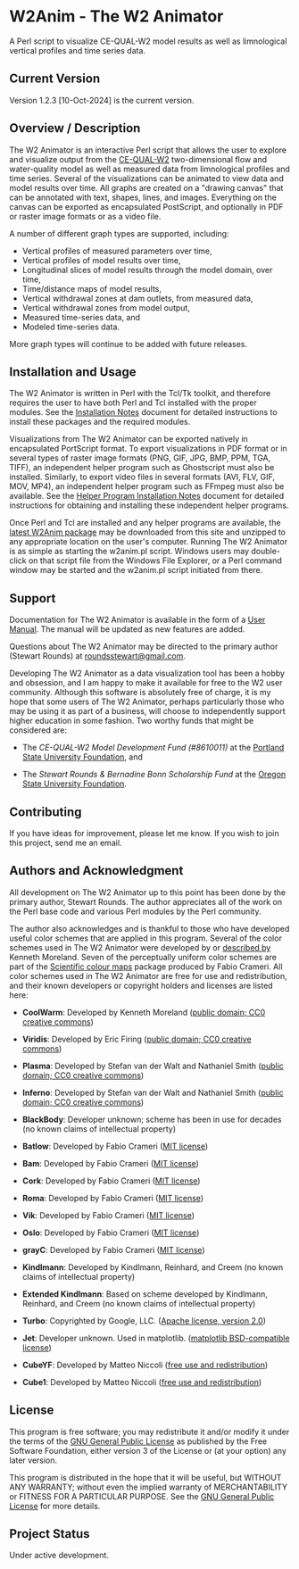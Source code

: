 # W2Anim - The W2 Animator

A Perl script to visualize CE-QUAL-W2 model results as well as limnological
vertical profiles and time series data.


## Current Version

Version 1.2.3 [10-Oct-2024] is the current version.


## Overview / Description

The W2 Animator is an interactive Perl script that allows the user to
explore and visualize output from the [CE-QUAL-W2](https://cee.pdx.edu/w2)
two-dimensional flow and water-quality model as well as measured data from
limnological profiles and time series.  Several of the visualizations
can be animated to view data and model results over time.  All graphs
are created on a "drawing canvas" that can be annotated with text, shapes,
lines, and images.  Everything on the canvas can be exported as encapsulated
PostScript, and optionally in PDF or raster image formats or as a video file.

A number of different graph types are supported, including:

- Vertical profiles of measured parameters over time,
- Vertical profiles of model results over time,
- Longitudinal slices of model results through the model domain, over time,
- Time/distance maps of model results,
- Vertical withdrawal zones at dam outlets, from measured data,
- Vertical withdrawal zones from model output,
- Measured time-series data, and
- Modeled time-series data.

More graph types will continue to be added with future releases.


## Installation and Usage

The W2 Animator is written in Perl with the Tcl/Tk toolkit, and therefore
requires the user to have both Perl and Tcl installed with the proper
modules.  See the [Installation Notes](INSTALLATION.md) document for
detailed instructions to install these packages and the required modules.

Visualizations from The W2 Animator can be exported natively in encapsulated
PortScript format.  To export visualizations in PDF format or in several
types of raster image formats (PNG, GIF, JPG, BMP, PPM, TGA, TIFF), an
independent helper program such as Ghostscript must also be installed.
Similarly, to export video files in several formats (AVI, FLV, GIF, MOV,
MP4), an independent helper program such as FFmpeg must also be available.
See the [Helper Program Installation Notes](HELPER_APP_NOTES.md) document
for detailed instructions for obtaining and installing these independent
helper programs.

Once Perl and Tcl are installed and any helper programs are available, the
[latest W2Anim package](https://github.com/sarounds/w2anim/releases/latest)
may be downloaded from this site and unzipped to any appropriate location
on the user's computer.  Running The W2 Animator is as simple as starting
the w2anim.pl script.  Windows users may double-click on that script file
from the Windows File Explorer, or a Perl command window may be started
and the w2anim.pl script initiated from there.


## Support

Documentation for The W2 Animator is available in the form of a [User
Manual](https://github.com/sarounds/w2anim/blob/main/src/user_manual/W2Anim_manual.pdf).
The manual will be updated as new features are added.

Questions about The W2 Animator may be directed to the primary author
(Stewart Rounds) at <roundsstewart@gmail.com>.

Developing The W2 Animator as a data visualization tool has been
a hobby and obsession, and I am happy to make it available for free
to the W2 user community.  Although this software is absolutely free
of charge, it is my hope that some users of The W2 Animator, perhaps
particularly those who may be using it as part of a business, will
choose to independently support higher education in some fashion.
Two worthy funds that might be considered are:

- The *CE-QUAL-W2 Model Development Fund (#8610011)* at the
  [Portland State University Foundation](https://giving.psuf.org/), and

- The *Stewart Rounds & Bernadine Bonn Scholarship Fund*
  at the [Oregon State University Foundation](https://give.fororegonstate.org/).


## Contributing

If you have ideas for improvement, please let me know.  If you wish to
join this project, send me an email.


## Authors and Acknowledgment

All development on The W2 Animator up to this point has been done by the
primary author, Stewart Rounds.  The author appreciates all of the work
on the Perl base code and various Perl modules by the Perl community.

The author also acknowledges and is thankful to those who have developed
useful color schemes that are applied in this program.  Several of the
color schemes used in The W2 Animator were developed by or [described
by](https://www.kennethmoreland.com/color-advice/) Kenneth Moreland. Seven
of the perceptually uniform color schemes are part of the [Scientific
colour maps](https://www.fabiocrameri.ch/colourmaps/) package produced by
Fabio Crameri.  All color schemes used in The W2 Animator are free for
use and redistribution, and their known developers or copyright holders
and licenses are listed here:

- **CoolWarm**:  Developed by Kenneth Moreland
  ([public domain; CC0 creative commons](https://creativecommons.org/publicdomain/zero/1.0/))

- **Viridis**:  Developed by Eric Firing
  ([public domain; CC0 creative commons](https://creativecommons.org/publicdomain/zero/1.0/))

- **Plasma**:  Developed by Stefan van der Walt and Nathaniel Smith
  ([public domain; CC0 creative commons](https://creativecommons.org/publicdomain/zero/1.0/))

- **Inferno**:  Developed by Stefan van der Walt and Nathaniel Smith
  ([public domain; CC0 creative commons](https://creativecommons.org/publicdomain/zero/1.0/))

- **BlackBody**:  Developer unknown; scheme has been in use for decades
  (no known claims of intellectual property)

- **Batlow**:  Developed by Fabio Crameri
  ([MIT license](https://choosealicense.com/licenses/mit/))

- **Bam**:  Developed by Fabio Crameri
  ([MIT license](https://choosealicense.com/licenses/mit/))

- **Cork**:  Developed by Fabio Crameri
  ([MIT license](https://choosealicense.com/licenses/mit/))

- **Roma**:  Developed by Fabio Crameri
  ([MIT license](https://choosealicense.com/licenses/mit/))

- **Vik**:  Developed by Fabio Crameri
  ([MIT license](https://choosealicense.com/licenses/mit/))

- **Oslo**:  Developed by Fabio Crameri
  ([MIT license](https://choosealicense.com/licenses/mit/))

- **grayC**:  Developed by Fabio Crameri
  ([MIT license](https://choosealicense.com/licenses/mit/))

- **Kindlmann**:  Developed by Kindlmann, Reinhard, and Creem
  (no known claims of intellectual property)

- **Extended Kindlmann**:  Based on scheme developed by Kindlmann, Reinhard, and Creem
  (no known claims of intellectual property)

- **Turbo**:  Copyrighted by Google, LLC.
  ([Apache license, version 2.0](https://www.apache.org/licenses/LICENSE-2.0))

- **Jet**:  Developer unknown.  Used in matplotlib.
  ([matplotlib BSD-compatible license](https://matplotlib.org/stable/users/project/license.html))

- **CubeYF**:  Developed by Matteo Niccoli
  ([free use and redistribution](https://mycartablog.com/2013/03/06/perceptual-rainbow-palette-the-goodies/))

- **Cube1**:  Developed by Matteo Niccoli
  ([free use and redistribution](https://mycartablog.com/2013/03/06/perceptual-rainbow-palette-the-goodies/))


## License

This program is free software; you may redistribute it and/or modify it
under the terms of the [GNU General Public License](LICENSE) as published
by the Free Software Foundation, either version 3 of the License or (at
your option) any later version.

This program is distributed in the hope that it will be useful,
but WITHOUT ANY WARRANTY; without even the implied warranty
of MERCHANTABILITY or FITNESS FOR A PARTICULAR PURPOSE.  See the
[GNU General Public License](https://www.gnu.org/licenses/gpl-3.0.html)
for more details.


## Project Status

Under active development.
